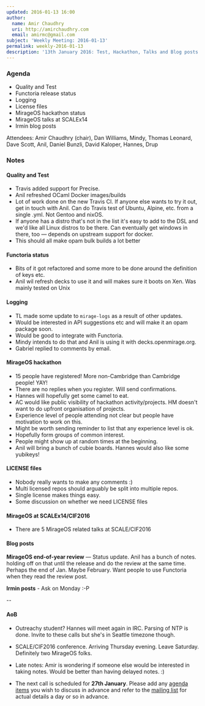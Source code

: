 ```yaml
---
updated: 2016-01-13 16:00
author:
  name: Amir Chaudhry
  uri: http://amirchaudhry.com
  email: amirmc@gmail.com
subject: 'Weekly Meeting: 2016-01-13'
permalink: weekly-2016-01-13
description: '13th January 2016: Test, Hackathon, Talks and Blog posts.'
---
```


### Agenda ###

- Quality and Test
- Functoria release status
- Logging
- License files
- MirageOS hackathon status
- MirageOS talks at SCALEx14
- Irmin blog posts


Attendees:
Amir Chaudhry (chair), Dan Williams, Mindy, Thomas Leonard, Dave Scott, Anil,
Daniel Bunzli, David Kaloper, Hannes, Drup

### Notes ###

#### Quality and Test ####

- Travis added support for Precise.
- Anil refreshed OCaml Docker images/builds
- Lot of work done on the new Travis CI. If anyone else wants to try it out,
get in touch with Anil. Can do Travis test of Ubuntu, Alpine, etc. from a
single .yml. Not Gentoo and nixOS.
- If anyone has a distro that's not in the list it's easy to add to the DSL
and we'd like all Linux distros to be there. Can eventually get windows in
there, too — depends on upstream support for docker.
- This should all make opam bulk builds a lot better


#### Functoria status ####

- Bits of it got refactored and some more to be done around the definition of
keys etc.
- Anil wil refresh decks to use it and will makes sure it boots on Xen. Was
mainly tested on Unix


#### Logging ####

- TL made some update to `mirage-logs` as a result of other updates.
- Would be interested in API suggestions etc and will make it an opam package
soon.
- Would be good to integrate with Functoria.
- Mindy intends to do that and Anil is using it with decks.openmirage.org.
- Gabriel replied to comments by email.

#### MirageOS hackathon ####

- 15 people have registered!  More non-Cambridge than Cambridge people!  YAY!
- There are no replies when you register. Will send confirmations.
- Hannes will hopefully get some camel to eat.
- AC would like public visibility of hackathon activity/projects. HM doesn't
want to do upfront organisation of projects. 
- Experience level of people attending not clear but people have motivation to
work on this.
- Might be worth sending reminder to list that any experience level is ok.
- Hopefully form groups of common interest.
- People might show up at random times at the beginning.
- Anil will bring a bunch of cubie boards. Hannes would also like some
yubikeys!


#### LICENSE files ####

- Nobody really wants to make any comments :)
- Multi licensed repos should arguably be split into multiple repos. 
- Single license makes things easy.
- Some discussion on whether we need LICENSE files

#### MirageOS at SCALEx14/CIF2016 ####

- There are 5 MirageOS related talks at SCALE/CIF2016


#### Blog posts ####

**MirageOS end-of-year review** — Status update.  Anil has a bunch of notes.
holding off on that until the release and do the review at the same time.
Perhaps the end of Jan. Maybe February.  Want people to use Functoria when
they read the review post.

**Irmin posts** - Ask on Monday :-P


--

#### AoB ####

- Outreachy student? Hannes will meet again in IRC. Parsing of NTP is done.
Invite to these calls but she's in Seattle timezone though.

- SCALE/CIF2016 conference. Arriving Thursday evening. Leave Saturday.
Definitely two MirageOS folks.

- Late notes: Amir is wondering if someone else would be interested in taking
notes. Would be better than having delayed notes. :)

- The next call is scheduled for **27th January**. Please add any
[agenda items][call-agenda] you wish to discuss in advance and refer to the
[mailing list][mir-mail] for actual details a day or so in advance.

[call-agenda]: https://github.com/mirage/mirage-www/wiki/Call-Agenda
[mir-mail]: http://lists.xenproject.org/cgi-bin/mailman/listinfo/mirageos-devel


